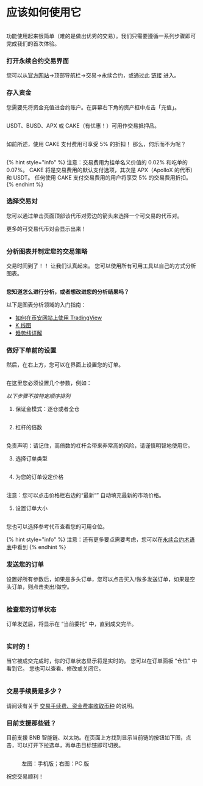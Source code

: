 # 应该如何使用它

<figure><img src="../../../.gitbook/assets/how-to-pancakeswap-without-cex-header-CN.png" alt=""><figcaption></figcaption></figure>

功能使用起来很简单（难的是做出优秀的交易）。我们只需要遵循一系列步骤即可完成我们的首次体验。

### 打开永续合约交易界面

您可以从[官方网站](https://pancakeswap.finance/)→顶部导航栏→交易→永续合约，或通过此 [链接](https://perp.pancakeswap.finance/zh-CN/futures/BTCUSDT?theme=light) 进入。

### 存入资金

您需要先将资金充值进合约账户。在屏幕右下角的资产框中点击「充值」。

<figure><img src="../../../.gitbook/assets/资产余额 (1).png" alt=""><figcaption></figcaption></figure>

USDT、BUSD、APX 或 CAKE（有优惠！）可用作交易抵押品。

<figure><img src="../../../.gitbook/assets/充值.png" alt=""><figcaption></figcaption></figure>

如前所述，使用 CAKE 支付费用可享受 5% 的折扣！ 那么，何乐而不为呢？

<figure><img src="../../../.gitbook/assets/使用CAKE付费.png" alt=""><figcaption></figcaption></figure>

{% hint style="info" %}
注意：交易费用为挂单名义价值的 0.02% 和吃单的 0.07%。 CAKE 将是交易费用的默认支付选项，其次是 APX（ApolloX 的代币）和 USDT。 任何使用 CAKE 支付交易费用的用户将享受 5% 的交易费用折扣。
{% endhint %}

### 选择交易对

您可以通过单击页面顶部该代币对旁边的箭头来选择一个可交易的代币对。

更多的可交易代币对会显示出来！

<figure><img src="../../../.gitbook/assets/选择交易对.png" alt=""><figcaption></figcaption></figure>

### 分析图表并制定您的交易策略

交易时间到了！！ 让我们认真起来。 您可以使用所有可用工具以自己的方式分析图表。

<figure><img src="../../../.gitbook/assets/分析图表.png" alt=""><figcaption></figcaption></figure>

**您知道怎么进行分析，或者想改进您的分析结果吗？**

以下是图表分析领域的入门指南：&#x20;

* [如何在币安网站上使用 TradingView](https://www.binance.com/zh-CN/support/faq/8419126024404348a1c6e4039fbed3fe)
* [K 线图](https://academy.binance.com/zh/articles/a-beginners-guide-to-candlestick-charts)
* [趋势线详解](https://academy.binance.com/zh/articles/trend-lines-explained)

### 做好下单前的设置

然后，在右上方，您可以在界面上设置您的订单。

<figure><img src="../../../.gitbook/assets/设置订单.png" alt=""><figcaption></figcaption></figure>



在这里您必须设置几个参数，例如：&#x20;

_以下步骤不按特定顺序排列_

1. 保证金模式：逐仓或者全仓

<figure><img src="../../../.gitbook/assets/保证金模式 (1).png" alt=""><figcaption></figcaption></figure>

2. 杠杆的倍数

<figure><img src="../../../.gitbook/assets/调整杠杆.png" alt=""><figcaption></figcaption></figure>

免责声明：请记住，高倍数的杠杆会带来非常高的风险，请谨慎明智地使用它。&#x20;

3. 选择订单类型

<figure><img src="../../../.gitbook/assets/订单类型.png" alt=""><figcaption></figcaption></figure>

4. 为您的订单设定价格

<figure><img src="../../../.gitbook/assets/订单定价.png" alt=""><figcaption></figcaption></figure>

注意：您可以点击价格栏右边的“最新“” 自动填充最新的市场价格。

5. 设置订单大小

<figure><img src="../../../.gitbook/assets/设置订单大小.png" alt=""><figcaption></figcaption></figure>

您也可以选择参考代币查看您的可用仓位。

{% hint style="info" %}
注意：还有更多要点需要考虑，您可以在[永续合约术语表](yong-xu-he-yue-shu-yu-biao.md)中看到
{% endhint %}

### 发送您的订单&#x20;

设置好所有参数后，如果是多头订单，您可以点击买入/做多发送订单，如果是空头订单，则点击卖出/做空。

<figure><img src="../../../.gitbook/assets/做多做空.png" alt=""><figcaption></figcaption></figure>

### 检查您的订单状态

订单发送后，将显示在 “当前委托” 中，直到成交完毕。

<figure><img src="../../../.gitbook/assets/下单委托.png" alt=""><figcaption></figcaption></figure>

### 实时的！

当它被成交完成时，你的订单状态显示将是实时的。 您可以在订单面板 “仓位” 中看到它。 您也可以查看、修改或关闭它。

<figure><img src="../../../.gitbook/assets/成交后.png" alt=""><figcaption></figcaption></figure>

### 交易手续费是多少？ <a href="#6c14" id="6c14"></a>

请阅读有关于 [交易手续费、资金费率收取币种](ying-gai-ru-he-shi-yong-ta.md#6c14) 的说明。

### 目前支援那些链？

目前支援 BNB 智能链、以太坊。在页面上方找到显示当前链的按钮如下图，点击，可以打开下拉选单，再单击目标链即可切换。

<figure><img src="../../../.gitbook/assets/prepetual-swap-chainprepetual-switch chain.jpg" alt=""><figcaption><p>左图：手机版；右图：PC 版</p></figcaption></figure>



祝您交易顺利！
